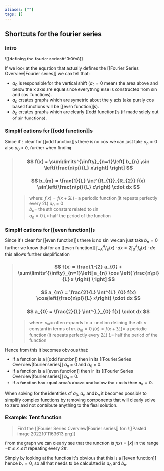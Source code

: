 ```yaml
---
aliases: [""]
tags: []
---
```


## Shortcuts for the fourier series

### Intro

![[defining the fourier series#^3f0fc8]]

If we look at the equation that actually defines the [[Fourier Series Overview|Fourier series]] we can tell that:
- $a_{0}$ is responsible for the vertical shift ($a_{0}=0$ means the area above and below the x axis are equal since everything else is constructed from $\sin$ and $\cos$ functions).
- $a_{n}$ creates graphs which are symetric about the y axis (aka purely $\cos$ based functions will be [[even function]]s).
- $b_{n}$ creates graphs which are clearly [[odd function]]s (if made solely out of sin functions).

### Simplifications for [[odd function]]s

Since it's clear for [[odd function]]s there is no $\cos$ we can just take $a_{n}=0$ also $a_{0}=0$, further when finding 

> ### $$ f(x) = \sum\limits^{\infty}_{n=1}\left[   b_{n} \sin \left(\frac{n\pi}{L} x\right) \right] $$  
> ### $$ b_{m} = \frac{1}{L} \int^{R_{1}}_{R_{2}} f(x) \sin\left(\frac{n\pi}{L} x\right) \cdot dx $$  
>> where:
>> $f(x)=f(x+2L)=$ a periodic function (it repeats perfectly every $2L$)
>> $a_{0}=0$  
>> $b_{n}=$ the $n$th constant related to $\sin$  
>> $a_{n}=0$
>> $L=$ half the period of the function

### Simplifications for [[even function]]s

Since it's clear for [[even function]]s there is no $\sin$ we can just take $b_{n}=0$ further we know that for an [[even function]] $\int^{A}_{-A} f_{e}(x) \cdot dx = 2 \int^{A}_{0} f_{e}(x) \cdot dx$ this allows further simplification.

> ### $$ f(x) = \frac{1}{2} a_{0} + \sum\limits^{\infty}_{n=1}\left[ a_{n} \cos \left( \frac{n\pi}{L} x \right)  \right] $$ 
> ### $$ a_{m} = \frac{2}{L} \int^{L}_{0} f(x) \cos\left(\frac{n\pi}{L} x\right) \cdot dx $$  
> ### $$ a_{0} = \frac{2}{L} \int^{L}_{0} f(x) \cdot dx $$
>> where:
>> $a_{m}=$ often expands to a function defining the $n$th $a$ constant in terms of $m$.
>> $b_{m}=0$
>> $f(x)=f(x+2L)=$ a periodic function (it repeats perfectly every $2L$)
>> $L=$ half the period of the function 

Hence from this it becomes obvious that:
- If a function is a [[odd function]] then in its [[Fourier Series Overview|fourier series]] $a_{n}=0$ and $a_{0}=0$.
- If a function is a [[even function]] then in its [[Fourier Series Overview|fourier series]] $b_{n}=0$.
- If a function has equal area's above and below the x axis then $a_{0}=0$.

When solving for the identities of $a_{0}$, $a_{n}$ and $b_{n}$ it becomes possible to simplify complex functions by removing components that will clearly solve to zero and not contribute anything to the final solution.

### Example: Tent function

> Find the [[Fourier Series Overview|Fourier series]] for:
> ![[Pasted image 20221011163613.png]]

From the graph we can clearly see that the function is $f(x)=|x|$ in the range $-\pi\leq x \leq \pi$ repeating every $2\pi$. 

Simply by looking at the function it's obvious that this is a [[even function]] hence $b_n=0$, so all that needs to be calculated is $a_{0}$ and $b_{n}$. 


